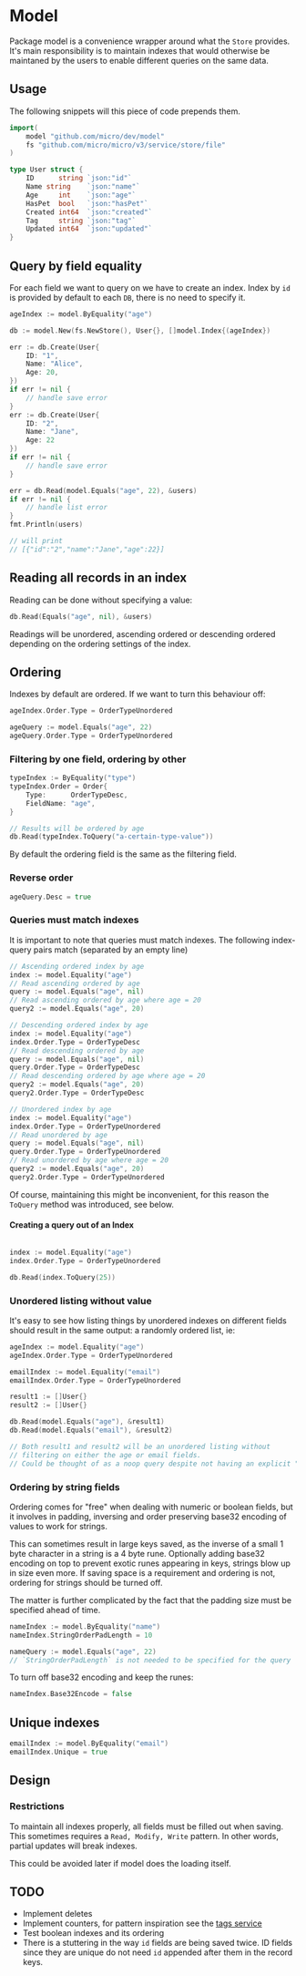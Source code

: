 # Model

Package model is a convenience wrapper around what the `Store` provides.
It's main responsibility is to maintain indexes that would otherwise be maintaned by the users to enable different queries on the same data.

## Usage

The following snippets will this piece of code prepends them.

```go
import(
    model "github.com/micro/dev/model"
    fs "github.com/micro/micro/v3/service/store/file"
)

type User struct {
    ID      string `json:"id"`
    Name string    `json:"name"`
	Age     int    `json:"age"`
	HasPet  bool   `json:"hasPet"`
	Created int64  `json:"created"`
	Tag     string `json:"tag"`
	Updated int64  `json:"updated"`
}
```

## Query by field equality

For each field we want to query on we have to create an index. Index by `id` is provided by default to each `DB`, there is no need to specify it.

```go
ageIndex := model.ByEquality("age")

db := model.New(fs.NewStore(), User{}, []model.Index{(ageIndex})

err := db.Create(User{
    ID: "1",
    Name: "Alice",
    Age: 20,
})
if err != nil {
    // handle save error
}
err := db.Create(User{
    ID: "2",
    Name: "Jane",
    Age: 22
})
if err != nil {
    // handle save error
}

err = db.Read(model.Equals("age", 22), &users)
if err != nil {
	// handle list error
}
fmt.Println(users)

// will print
// [{"id":"2","name":"Jane","age":22}]
```

## Reading all records in an index

Reading can be done without specifying a value:

```go
db.Read(Equals("age", nil), &users)
```

Readings will be unordered, ascending ordered or descending ordered depending on the ordering settings of the index.

## Ordering

Indexes by default are ordered. If we want to turn this behaviour off:

```go
ageIndex.Order.Type = OrderTypeUnordered

ageQuery := model.Equals("age", 22)
ageQuery.Order.Type = OrderTypeUnordered
```

### Filtering by one field, ordering by other

```go
typeIndex := ByEquality("type")
typeIndex.Order = Order{
	Type:      OrderTypeDesc,
	FieldName: "age",
}

// Results will be ordered by age
db.Read(typeIndex.ToQuery("a-certain-type-value"))
```

By default the ordering field is the same as the filtering field.

### Reverse order

```go
ageQuery.Desc = true
```

### Queries must match indexes

It is important to note that queries must match indexes. The following index-query pairs match (separated by an empty line)

```go
// Ascending ordered index by age
index := model.Equality("age")
// Read ascending ordered by age
query := model.Equals("age", nil)
// Read ascending ordered by age where age = 20
query2 := model.Equals("age", 20) 

// Descending ordered index by age
index := model.Equality("age")
index.Order.Type = OrderTypeDesc
// Read descending ordered by age
query := model.Equals("age", nil)
query.Order.Type = OrderTypeDesc
// Read descending ordered by age where age = 20
query2 := model.Equals("age", 20)
query2.Order.Type = OrderTypeDesc

// Unordered index by age
index := model.Equality("age")
index.Order.Type = OrderTypeUnordered
// Read unordered by age
query := model.Equals("age", nil)
query.Order.Type = OrderTypeUnordered
// Read unordered by age where age = 20
query2 := model.Equals("age", 20)
query2.Order.Type = OrderTypeUnordered
```

Of course, maintaining this might be inconvenient, for this reason the `ToQuery` method was introduced, see below.

#### Creating a query out of an Index

```go

index := model.Equality("age")
index.Order.Type = OrderTypeUnordered

db.Read(index.ToQuery(25))
```

### Unordered listing without value

It's easy to see how listing things by unordered indexes on different fields should result in the same output: a randomly ordered list, ie:

```go
ageIndex := model.Equality("age")
ageIndex.Order.Type = OrderTypeUnordered

emailIndex := model.Equality("email")
emailIndex.Order.Type = OrderTypeUnordered

result1 := []User{}
result2 := []User{}

db.Read(model.Equals("age"), &result1)
db.Read(model.Equals("email"), &result2)

// Both result1 and result2 will be an unordered listing without
// filtering on either the age or email fields.
// Could be thought of as a noop query despite not having an explicit "no query" listing.
```

### Ordering by string fields

Ordering comes for "free" when dealing with numeric or boolean fields, but it involves  in padding, inversing and order preserving base32 encoding of values to work for strings.

This can sometimes result in large keys saved, as the inverse of a small 1 byte character in a string is a 4 byte rune. Optionally adding base32 encoding on top to prevent exotic runes appearing in keys, strings blow up in size even more. If saving space is a requirement and ordering is not, ordering for strings should be turned off.

The matter is further complicated by the fact that the padding size must be specified ahead of time.

```go
nameIndex := model.ByEquality("name")
nameIndex.StringOrderPadLength = 10

nameQuery := model.Equals("age", 22)
// `StringOrderPadLength` is not needed to be specified for the query
```

To turn off base32 encoding and keep the runes:

```go
nameIndex.Base32Encode = false
```

## Unique indexes

```go
emailIndex := model.ByEquality("email")
emailIndex.Unique = true
```

## Design

### Restrictions

To maintain all indexes properly, all fields must be filled out when saving.
This sometimes requires a `Read, Modify, Write` pattern. In other words, partial updates will break indexes.

This could be avoided later if model does the loading itself.

## TODO

- Implement deletes
- Implement counters, for pattern inspiration see the [tags service](https://github.com/micro/services/tree/master/blog/tags)
- Test boolean indexes and its ordering
- There is a stuttering in the way `id` fields are being saved twice. ID fields since they are unique do not need `id` appended after them in the record keys.
